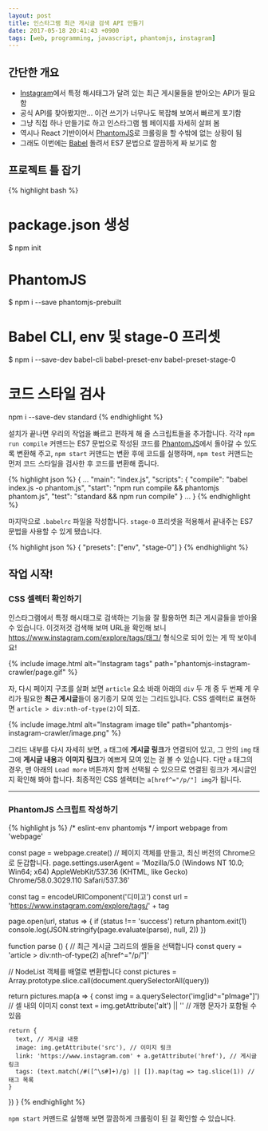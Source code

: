 ```yaml
---
layout: post
title: 인스타그램 최근 게시글 검색 API 만들기
date: 2017-05-18 20:41:43 +0900
tags: [web, programming, javascript, phantomjs, instagram]
---
```


## 간단한 개요
- [Instagram]에서 특정 해시태그가 달려 있는 최근 게시물들을 받아오는 API가 필요함
- 공식 API를 찾아봤지만... 이건 쓰기가 너무나도 복잡해 보여서 빠르게 포기함
- 그냥 직접 하나 만들기로 하고 인스타그램 웹 페이지를 자세히 살펴 봄
- 역시나 React 기반이어서 [PhantomJS]로 크롤링을 할 수밖에 없는 상황이 됨
- 그래도 이번에는 [Babel] 돌려서 ES7 문법으로 깔끔하게 짜 보기로 함

## 프로젝트 틀 잡기
{% highlight bash %}
# package.json 생성
$ npm init

# PhantomJS
$ npm i --save phantomjs-prebuilt

# Babel CLI, env 및 stage-0 프리셋
$ npm i --save-dev babel-cli babel-preset-env babel-preset-stage-0

# 코드 스타일 검사
npm i --save-dev standard
{% endhighlight %}

설치가 끝나면 우리의 작업을 빠르고 편하게 해 줄 스크립트들을 추가합니다. 각각 `npm run compile` 커맨드는 ES7 문법으로 작성된 코드를 [PhantomJS]에서 돌아갈 수 있도록 변환해 주고, `npm start` 커맨드는 변환 후에 코드를 실행하며, `npm test` 커맨드는 먼저 코드 스타일을 검사한 후 코드를 변환해 줍니다.

{% highlight json %}
{
  ...
  "main": "index.js",
  "scripts": {
    "compile": "babel index.js -o phantom.js",
    "start": "npm run compile && phantomjs phantom.js",
    "test": "standard && npm run compile"
  }
  ...
}
{% endhighlight %}

마지막으로 `.babelrc` 파일을 작성합니다. `stage-0` 프리셋을 적용해서 끝내주는 ES7 문법을 사용할 수 있게 됐습니다.

{% highlight json %}
{ "presets": ["env", "stage-0"] }
{% endhighlight %}

## 작업 시작!
### CSS 셀렉터 확인하기
인스타그램에서 특정 해시태그로 검색하는 기능을 잘 활용하면 최근 게시글들을 받아올 수 있습니다. 이것저것 검색해 보며 URL을 확인해 보니 <https://www.instagram.com/explore/tags/태그/> 형식으로 되어 있는 게 딱 보이네요!

{%
  include image.html
  alt="Instagram tags"
  path="phantomjs-instagram-crawler/page.gif"
%}

자, 다시 페이지 구조를 살펴 보면 `article` 요소 바래 아래의 `div` 두 개 중 두 번째 게 우리가 필요한 **최근 게시글**들이 옹기종기 모여 있는 그리드입니다. CSS 셀렉터로 표현하면 `article > div:nth-of-type(2)`이 되죠.

{%
  include image.html
  alt="Instagram image tile"
  path="phantomjs-instagram-crawler/image.png"
%}

그리드 내부를 다시 자세히 보면, `a` 태그에 **게시글 링크**가 연결되어 있고, 그 안의 `img` 태그에 **게시글 내용**과 **이미지 링크**가 예쁘게 모여 있는 걸 볼 수 있습니다. 다만 `a` 태그의 경우, 맨 아래의 `Load more` 버튼까지 함께 선택될 수 있으므로 연결된 링크가 게시글인지 확인해 봐야 합니다. 최종적인 CSS 셀렉터는 `a[href^="/p/"] img`가 됩니다.
****
### PhantomJS 스크립트 작성하기
{% highlight js %}
/* eslint-env phantomjs */
import webpage from 'webpage'

const page = webpage.create() // 페이지 객체를 만들고, 최신 버전의 Chrome으로 둔갑합니다.
page.settings.userAgent = 'Mozilla/5.0 (Windows NT 10.0; Win64; x64) AppleWebKit/537.36 (KHTML, like Gecko) Chrome/58.0.3029.110 Safari/537.36'

const tag = encodeURIComponent('디미고')
const url = 'https://www.instagram.com/explore/tags/' + tag

page.open(url, status => {
  if (status !== 'success') return phantom.exit(1)
  console.log(JSON.stringify(page.evaluate(parse), null, 2))
})

function parse () {
  // 최근 게시글 그리드의 셀들을 선택합니다
  const query = 'article > div:nth-of-type(2) a[href^="/p/"]'

  // NodeList 객체를 배열로 변환합니다
  const pictures = Array.prototype.slice.call(document.querySelectorAll(query))

  return pictures.map(a => {
    const img = a.querySelector('img[id^="pImage"]') // 셀 내의 이미지
    const text = img.getAttribute('alt') || '' // 개행 문자가 포함될 수 있음

    return {
      text, // 게시글 내용
      image: img.getAttribute('src'), // 이미지 링크
      link: 'https://www.instagram.com' + a.getAttribute('href'), // 게시글 링크
      tags: (text.match(/#([^\s#]+)/g) || []).map(tag => tag.slice(1)) // 태그 목록
    }
  })
}
{% endhighlight %}

`npm start` 커맨드로 실행해 보면 깔끔하게 크롤링이 된 걸 확인할 수 있습니다.

[PhantomJS]: http://phantomjs.org/
[Instagram]: https://www.instagram.com/
[Babel]: http://babeljs.io/
